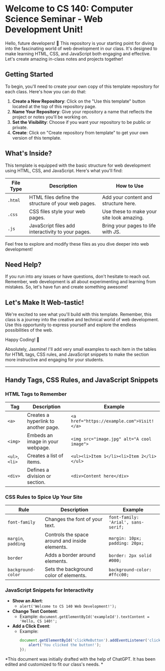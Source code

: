 # Welcome to CS 140: Computer Science Seminar - Web Development Unit!

Hello, future developers! 🚀 This repository is your starting point for diving into the fascinating world of web development in our class. It's designed to make learning HTML, CSS, and JavaScript both engaging and effective. Let's create amazing in-class notes and projects together!

## Getting Started

To begin, you'll need to create your own copy of this template repository for each class. Here's how you can do that:

1. **Create a New Repository**: Click on the "Use this template" button located at the top of this repository page.
2. **Name Your Repository**: Give your repository a name that reflects the project or notes you'll be working on.
3. **Set the Visibility**: Choose if you want your repository to be public or private.
4. **Create**: Click on "Create repository from template" to get your own version of this template.

## What's Inside?

This template is equipped with the basic structure for web development using HTML, CSS, and JavaScript. Here's what you'll find:

| File Type | Description                                      | How to Use                                 |
|-----------|--------------------------------------------------|--------------------------------------------|
| `.html`   | HTML files define the structure of your web pages. | Add your content and structure here.      |
| `.css`    | CSS files style your web pages.                  | Use these to make your site look amazing. |
| `.js`     | JavaScript files add interactivity to your pages. | Bring your pages to life with JS.         |

Feel free to explore and modify these files as you dive deeper into web development!

## Need Help?

If you run into any issues or have questions, don't hesitate to reach out. Remember, web development is all about experimenting and learning from mistakes. So, let's have fun and create something awesome!

## Let's Make It Web-tastic!

We're excited to see what you'll build with this template. Remember, this class is a journey into the creative and technical world of web development. Use this opportunity to express yourself and explore the endless possibilities of the web.

Happy Coding! 🎉

Absolutely, Jasmine! I'll add very small examples to each item in the tables for HTML tags, CSS rules, and JavaScript snippets to make the section more instructive and engaging for your students.

---

## Handy Tags, CSS Rules, and JavaScript Snippets

### HTML Tags to Remember

| Tag        | Description                           | Example                                 |
|------------|---------------------------------------|-----------------------------------------|
| `<a>`      | Creates a hyperlink to another page.  | `<a href="https://example.com">Visit!</a>` |
| `<img>`    | Embeds an image in your webpage.      | `<img src="image.jpg" alt="A cool image">` |
| `<ul>`, `<li>` | Creates a list of items.             | `<ul><li>Item 1</li><li>Item 2</li></ul>`   |
| `<div>`    | Defines a division or section.        | `<div>Content here</div>`               |

### CSS Rules to Spice Up Your Site

| Rule              | Description                                | Example                               |
|-------------------|--------------------------------------------|---------------------------------------|
| `font-family`     | Changes the font of your text.             | `font-family: 'Arial', sans-serif;`   |
| `margin`, `padding` | Controls the space around and inside elements. | `margin: 10px; padding: 20px;`        |
| `border`          | Adds a border around elements.             | `border: 2px solid #000;`             |
| `background-color`| Sets the background color of elements.     | `background-color: #ffcc00;`          |

### JavaScript Snippets for Interactivity

- **Show an Alert**:
  - `alert('Welcome to CS 140 Web Development!');`
- **Change Text Content**:
  - Example: `document.getElementById('exampleId').textContent = 'Hello, CS 140!';`
- **Add a Click Event**:
  - Example:
    ```javascript
    document.getElementById('clickMeButton').addEventListener('click', function() {
        alert('You clicked the button!');
    });
    ```

*This document was initially drafted with the help of ChatGPT. It has been edited and customized to fit our class's needs.
*
